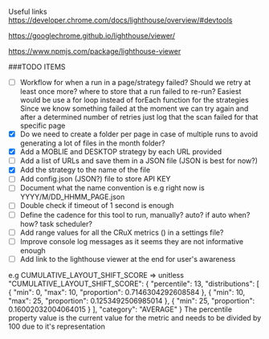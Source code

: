 Useful links
https://developer.chrome.com/docs/lighthouse/overview/#devtools

https://googlechrome.github.io/lighthouse/viewer/

https://www.npmjs.com/package/lighthouse-viewer


###TODO ITEMS

- [ ] Workflow for when a run in a page/strategy failed?
  Should we retry at least once more? where to store that a run failed to re-run? 
  Easiest would be use a for loop instead of forEach function for the strategies
  Since we know something failed at the moment we can try again and after a determined number of retries just log that the scan failed for that specific page
- [x] Do we need to create a folder per page in case of multiple runs to avoid generating a lot of files in the month folder?
- [x] Add a MOBLIE and DESKTOP strategy by each URL provided
- [ ] Add a list of URLs and save them in a JSON file (JSON is best for now?)
- [x] Add the strategy to the name of the file
- [ ] Add config.json (JSON?) file to store API KEY
- [ ] Document what the name convention is e.g right now is YYYY/M/DD_HHMM_PAGE.json
- [ ] Double check if timeout of 1 second is enough
- [ ] Define the cadence for this tool to run, manually? auto? if auto when? how? task scheduler?
- [ ] Add range values for all the CRuX metrics () in a settings file?
- [ ] Improve console log messages as it seems they are not informative enough
- [ ] Add link to the lighthouse viewer at the end for user's awareness

e.g CUMULATIVE_LAYOUT_SHIFT_SCORE => unitless 
"CUMULATIVE_LAYOUT_SHIFT_SCORE": {
        "percentile": 13,
        "distributions": [
          {
            "min": 0,
            "max": 10,
            "proportion": 0.7146304292608584
          },
          {
            "min": 10,
            "max": 25,
            "proportion": 0.1253492506985014
          },
          {
            "min": 25,
            "proportion": 0.16002032004064015
          }
        ],
        "category": "AVERAGE"
      }
The percentile property value is the current value for the metric and needs to be divided by 100 due to it's representation